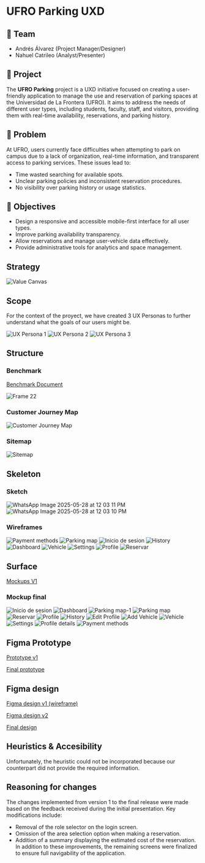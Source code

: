 # UFRO Parking UXD

## 👥 Team

- Andrés Álvarez (Project Manager/Designer)
- Nahuel Catrileo (Analyst/Presenter)

## 📱 Project

The **UFRO Parking** project is a UXD initiative focused on creating a user-friendly application to manage the use and reservation of parking spaces at the Universidad de La Frontera (UFRO). It aims to address the needs of different user types, including students, faculty, staff, and visitors, providing them with real-time availability, reservations, and parking history.

## 📌 Problem

At UFRO, users currently face difficulties when attempting to park on campus due to a lack of organization, real-time information, and transparent access to parking services. These issues lead to:

- Time wasted searching for available spots.
- Unclear parking policies and inconsistent reservation procedures.
- No visibility over parking history or usage statistics.

## 🎯 Objectives

- Design a responsive and accessible mobile-first interface for all user types.
- Improve parking availability transparency.
- Allow reservations and manage user-vehicle data effectively.
- Provide administrative tools for analytics and space management.

## Strategy
![Value Canvas](https://github.com/user-attachments/assets/9d1c3ce4-8adb-4c47-8a41-b6571ea13d40)

## Scope
For the context of the proyect, we have created 3 UX Personas to further understand what the goals of our users might be.

![UX Persona 1](https://github.com/user-attachments/assets/0effe138-e61c-4aba-9e4c-762e1a8eb952)
![UX Persona 2](https://github.com/user-attachments/assets/a242c078-ac9d-44ff-9635-0e1d222a7875)
![UX Persona 3](https://github.com/user-attachments/assets/77b59717-b943-4d75-8eeb-92c585b80ad0)

## Structure
### Benchmark
[Benchmark Document](https://github.com/andres-alvarez19/estacionamiento-ufro/blob/main/Brenchmark/Benchmark.md)

![Frame 22](https://github.com/user-attachments/assets/a602574e-b675-46a7-af9e-30522da95b01)

### Customer Journey Map

![Customer Journey Map](https://github.com/user-attachments/assets/c4e3d9cf-d491-437d-849a-5c190fe414f2)

### Sitemap

![Sitemap](https://github.com/user-attachments/assets/3dbaa369-bbce-49d5-876c-9eebc0eebf5e)

## Skeleton

### Sketch
![WhatsApp Image 2025-05-28 at 12 03 11 PM](https://github.com/user-attachments/assets/6e1a42fa-2c1d-41b7-b12f-ef04cdcfc03d)
![WhatsApp Image 2025-05-28 at 12 03 10 PM](https://github.com/user-attachments/assets/ae7f9a0c-bd08-4a29-9c7f-9acd82fef59b)

### Wireframes

![Payment methods](https://github.com/user-attachments/assets/8ed9ae9d-a041-42e9-93d0-3eeffb510863)
![Parking map](https://github.com/user-attachments/assets/626fc217-12d2-49cc-b4fc-64a2508a23b3)
![Inicio de sesion](https://github.com/user-attachments/assets/d88ec4df-76f9-4b34-b694-952f355c5c63)
![History](https://github.com/user-attachments/assets/2652463a-97d0-4b5c-a783-894410bc5883)
![Dashboard](https://github.com/user-attachments/assets/223ea867-1b63-49f3-9014-fdcab1cf1aa0)
![Vehicle](https://github.com/user-attachments/assets/8e57d150-d6a4-4c98-a2d1-25823a88c0a6)
![Settings](https://github.com/user-attachments/assets/0ff23741-f675-41ae-9a49-2c5581d0f8a3)
![Profile](https://github.com/user-attachments/assets/f8a8e800-3695-4c65-a66f-f17079d8579b)
![Reservar](https://github.com/user-attachments/assets/265585d4-a87a-43bb-930c-31511f301a88)


## Surface
[Mockups V1](https://github.com/andres-alvarez19/estacionamiento-ufro/blob/main/deliverables/Mockups/mockups.md)

### Mockup final

![Inicio de sesion](https://github.com/user-attachments/assets/bbdc73f5-a26c-4139-9fe6-e0db97bfda87)
![Dashboard](https://github.com/user-attachments/assets/eadf2e1b-e3c4-4e87-8fa3-6fa7b6fe1432)
![Parking map-1](https://github.com/user-attachments/assets/d9855faa-3226-4079-afb0-bed9e86070c5)
![Parking map](https://github.com/user-attachments/assets/5532be6d-05d8-40a8-9002-24939c006eb9)
![Reservar](https://github.com/user-attachments/assets/a4442844-a8d0-4255-b70f-80ea4ee7455e)
![Profile](https://github.com/user-attachments/assets/fed0cf09-e244-4abe-bfaa-921feba6c0f6)
![History](https://github.com/user-attachments/assets/3452443f-03e3-48b7-ba8f-7f42afc034df)
![Edit Profile](https://github.com/user-attachments/assets/bdca65e4-4ae4-418c-a9d5-a1ad53fc9078)
![Add Vehicle](https://github.com/user-attachments/assets/94e0986b-1462-4ccc-88da-029e30e0c305)
![Vehicle](https://github.com/user-attachments/assets/1f611532-ae68-4952-9109-03010cb45df9)
![Settings](https://github.com/user-attachments/assets/4b861147-9db2-4074-803d-2fc500b2c5d0)
![Profile details](https://github.com/user-attachments/assets/739a9e3d-1530-4782-8aeb-04a7364b0471)
![Payment methods](https://github.com/user-attachments/assets/d8bd0afe-56ee-460f-84fd-58021c292b75)


## Figma Prototype

[Prototype v1](https://www.figma.com/proto/dDiHP3pFwrYQTXsImSc0D3/Estacionamiento--Copia-?t=3KfREQraM2P2nw9D-0&scaling=scale-down&content-scaling=fixed&page-id=0%3A1&node-id=1-2&starting-point-node-id=1%3A2)

[Final prototype](https://www.figma.com/proto/cnUjrah5jbOEpTv6TfGex0/Estacionamiento?node-id=1-2&p=f&t=erOYt2RysL5ffHaq-0&scaling=scale-down&content-scaling=fixed&page-id=0%3A1&starting-point-node-id=1%3A2)

## Figma design

[Figma design v1 (wireframe)](https://www.figma.com/design/9MYECD2RUertoHZJaU0aHO/Estacionamiento--Copia-?t=SuIYPc0TQyv1yyYb-0)

[Figma design v2](https://www.figma.com/design/dDiHP3pFwrYQTXsImSc0D3/Estacionamiento--Copia-?t=3KfREQraM2P2nw9D-0)

[Final design](https://www.figma.com/design/cnUjrah5jbOEpTv6TfGex0/Estacionamiento?node-id=0-1&p=f&t=erOYt2RysL5ffHaq-0)


## Heuristics & Accesibility
Unfortunately, the heuristic could not be incorporated because our counterpart did not provide the required information.

## Reasoning for changes

The changes implemented from version 1 to the final release were made based on the feedback received during the initial presentation. Key modifications include:
- Removal of the role selector on the login screen.
- Omission of the area selection option when making a reservation.
- Addition of a summary displaying the estimated cost of the reservation.
In addition to these improvements, the remaining screens were finalized to ensure full navigability of the application.
